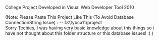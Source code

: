 College Project Developed in Visual Web Developer Tool 2010 

(Note:
	Please Paste This Project Like This
	(To Avoid Database ConnectionString Issue) :
	-- D:\tybca11\project\
	Sorry Techies, I was having very basic knowledge about this things so i have not thought about this folder structure or this database issues! :)
 )
